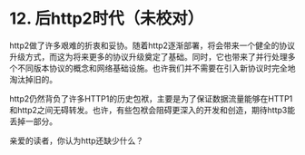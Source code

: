 # 12. 后http2时代（未校对）

http2做了许多艰难的折衷和妥协。随着http2逐渐部署，将会带来一个健全的协议升级方式，而这为将来更多的协议升级奠定了基础。同时，它也带来了并行处理多个不同版本协议的概念和网络基础设施。也许我们并不需要在引入新协议时完全地淘汰掉旧的。

http2仍然背负了许多HTTP1的历史包袱，主要是为了保证数据流量能够在HTTP1和http2之间无碍转发。也许，有些包袱会阻碍更深入的开发和创造，期待http3能丢掉一部分。

亲爱的读者，你认为http还缺少什么？
